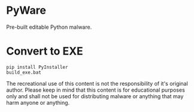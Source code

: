 # PyWare
Pre-built editable Python malware.

# Convert to EXE
```
pip install PyInstaller
build_exe.bat
```

The recreational use of this content is not the responsibility of it's original author. Please keep in mind that this content is for educational purposes only and shall not be used for distributing malware or anything that may harm anyone or anything.
